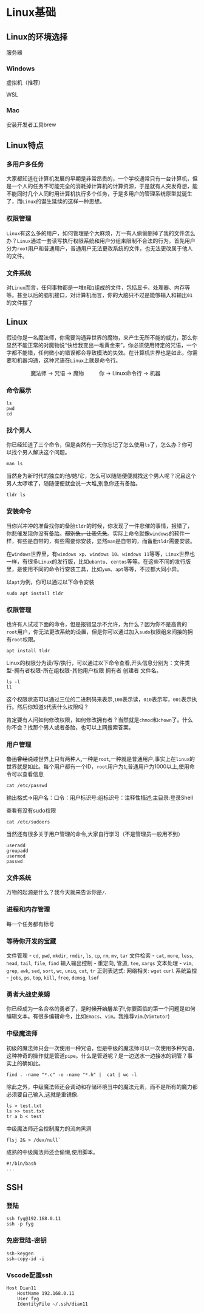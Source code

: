 # Linux基础
## Linux的环境选择

服务器

### Windows



虚拟机（推荐）

WSL
### Mac

安装开发者工具brew
## Linux特点

### 多用户多任务

大家都知道在计算机发展的早期是非常昂贵的，一个学校通常只有一台计算机，但是一个人的任务不可能完全的消耗掉计算机的计算资源，于是就有人突发奇想，能不能同时几个人同时用计算机执行多个任务，于是多用户的管理系统原型就诞生了，而`Linux`的诞生延续的这样一种思想。

### 权限管理

`Linux`有这么多的用户，如何管理是个大麻烦，万一有人偷偷删掉了我的文件怎么办？`Linux`通过一套读写执行权限系统和用户分组来限制不合法的行为。首先用户分为`root`用户和普通用户，普通用户无法更改系统的文件，也无法更改属于他人的文件。

### 文件系统

对`Linux`而言，任何事物都是一堆`0`和`1`组成的文件，包括显卡、处理器、内存等等。甚至以后的脑机接口，对计算机而言，你的大脑只不过是能够输入和输出`01`的文件摆了

## Linux

假设你是一名魔法师，你需要沟通异世界的魔物，来产生无所不能的威力，那么你显然不能正常的对魔物说“快给我变出一堆黄金来”，你必须使用特定的咒语，一个字都不能错，任何微小的错误都会导致模法的失效。在计算机世界也是如此，你需要和机器沟通，这种咒语在`Linux`上就是命令行。

&emsp;  &emsp;&emsp;  &emsp;魔法师 -> 咒语 -> 魔物      &emsp;  &emsp;        你 -> Linux命令行 -> 机器
### 命令展示
```
ls
pwd
cd 
```
### 找个男人
你已经知道了三个命令，但是突然有一天你忘记了怎么使用`ls`了，怎么办？你可以找个男人解决这个问题。

```
man ls
```
当然身为新时代的独立的他/她/它，怎么可以随随便便就找这个男人呢？况且这个男人太啰嗦了，随随便便就会说一大堆,别急你还有备胎。

```
tldr ls
```
### 安装命令
当你兴冲冲的准备找你的备胎`tldr`的时候，你发现了一件悲催的事情，报错了，你悲催发现你没有备胎。~~都别急，让我先急~~。实际上命令就像`windows`的软件一样，有些是自带的，有些需要你安装，显然`man`是自带的，而备胎`tldr`需要安装。

在`windows`世界里，有`windows xp`、`windows 10`、`windows 11`等等，`Linux`世界也一样，有很多`Linux`的发行版，比如`ubantu`、`centos`等等。在这些不同的发行版里，是使用不同的命令行安装工具，比如`yum`、`apt`等等，不过都大同小异。

以`apt`为例，你可以通过以下命令安装
```
sudo apt install tldr
```
### 权限管理

也许有人试过下面的命令，但是报错显示不允许，为什么？因为你不是高贵的`root`用户，你无法更改系统的设置，但是你可以通过加入`sudo`权限组来间接的拥有`root`权限。
```
apt install tldr
```
Linux的权限分为读/写/执行，可以通过以下命令查看,开头信息分别为：文件类型-拥有者权限-所在组权限-其他用户权限 拥有者 创建者 文件名。
```
ls -l
ll
```
这个权限状态可以通过三位的二进制码来表示,`100`表示读，`010`表示写，`001`表示执行。然后你知道`5`代表什么权限吗？

肯定要有人问如何修改权限，如何修改拥有者？当然就是`chmod`和`chown`了。什么你不会？找那个男人或者备胎，也可以上网搜索答案。
### 用户管理

~~鲁迅曾经说过~~世界上只有两种人,一种是`root`,一种就是普通用户,事实上在`linux`的世界就是如此。每个用户都有一个ID，`root`用户为`1`,普通用户为1000以上,使用命令可以查看信息
```
cat /etc/passwd
```
输出格式->用户名：口令：用户标识号:组标识号：注释性描述;主目录:登录Shell

查看有没有sudo权限
```
cat /etc/sudoers
```

当然还有很多关于用户管理的命令,大家自行学习（不是管理员一般用不到）
```
useradd
groupadd
usermod
passwd
```
### 文件系统

万物的起源是什么？我今天就来告诉你是`/`.

### 进程和内存管理

每一个任务都有标号

### 等待你开发的宝藏
文件管理 - `cd`, `pwd`, `mkdir`, `rmdir`, `ls`, `cp`, `rm`, `mv`, `tar`
文件检索 - `cat`, `more`, `less`, `head`, `tail`, `file`, `find`
输入输出控制 - 重定向, 管道, `tee`, `xargs`
文本处理 - `vim`, `grep`, `awk`, `sed`, `sort`, `wc`, `uniq`, `cut`, `tr`
正则表达式:
网络相关: `wget` `curl`
系统监控 - `jobs`, `ps`, `top`, `kill`, `free`, `demsg`, `lsof`

### 勇者大战史莱姆

你已经成为一名合格的勇者了，~~是时候开始屠龙了!~~,你要面临的第一个问题是如何编辑文本。有很多编辑命令，比如`Emacs`、`vim`。我推荐`Vim`.(`Vimtutor`)

### 中级魔法师

初级的魔法师只会一次使用一种咒语，但是中级的魔法师可以一次使用多种咒语，这种神奇的操作就是管道`pipe`。什么是管道呢？是一边送水一边接水的铜管？事实上的确如此。

```
find . -name "*.c" -o -name "*.h" |  cat | wc -l
```
除此之外，中级魔法师还会调动和存储环境当中的魔法元素，而不是所有的魔力都必须要自己输入,这就是重镜像.

```
ls > test.txt
ls >> test.txt
tr a b < test
```
中级魔法师还会控制魔力的流向黑洞
```
flsj 2& > /dev/null`
```
 成熟的中级魔法师还会偷懒,使用脚本。
 
 ```
 #!/bin/bash
...
 ```


## SSH


### 登陆
```
ssh fyg@192.168.0.11
ssh -p fyg
```

### 免密登陆-密钥
```
ssh-keygen
ssh-copy-id -i 
```
### Vscode配置ssh
```
Host Dian11 
    HostName 192.168.0.11
    User fyg
    IdentityFile ~/.ssh/dian11
```